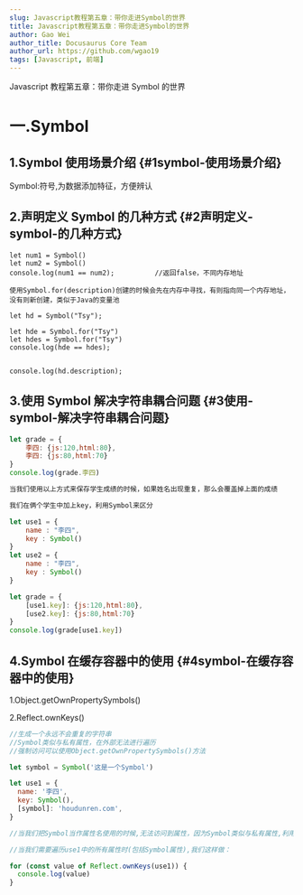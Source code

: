 ```yaml
---
slug: Javascript教程第五章：带你走进Symbol的世界
title: Javascript教程第五章：带你走进Symbol的世界
author: Gao Wei
author_title: Docusaurus Core Team
author_url: https://github.com/wgao19
tags: [Javascript, 前端]
---
```


Javascript 教程第五章：带你走进 Symbol 的世界

<!--truncate-->

# 一.Symbol

## 1.Symbol 使用场景介绍 {#1symbol-使用场景介绍}

Symbol:符号,为数据添加特征，方便辨认

## 2.声明定义 Symbol 的几种方式 {#2声明定义-symbol-的几种方式}

```
let num1 = Symbol()
let num2 = Symbol()
console.log(num1 == num2);          //返回false，不同内存地址

使用Symbol.for(description)创建的时候会先在内存中寻找，有则指向同一个内存地址，没有则新创建，类似于Java的变量池

let hd = Symbol("Tsy");

let hde = Symbol.for("Tsy")
let hdes = Symbol.for("Tsy")
console.log(hde == hdes);


console.log(hd.description);

```

## 3.使用 Symbol 解决字符串耦合问题 {#3使用-symbol-解决字符串耦合问题}

```js
let grade = {
    李四: {js:120,html:80},
    李四: {js:80,html:70}
}
console.log(grade.李四)

当我们使用以上方式来保存学生成绩的时候，如果姓名出现重复，那么会覆盖掉上面的成绩

我们在俩个学生中加上key，利用Symbol来区分

let use1 = {
    name : "李四",
    key : Symbol()
}
let use2 = {
    name : "李四",
    key : Symbol()
}

let grade = {
    [use1.key]: {js:120,html:80},
    [use2.key]: {js:80,html:70}
}
console.log(grade[use1.key])

```

## 4.Symbol 在缓存容器中的使用 {#4symbol-在缓存容器中的使用}

1.Object.getOwnPropertySymbols()

2.Reflect.ownKeys()

```js
//生成一个永远不会重复的字符串
//Symbol类似与私有属性，在外部无法进行遍历
//强制访问可以使用Object.getOwnPropertySymbols()方法

let symbol = Symbol('这是一个Symbol')

let use1 = {
  name: '李四',
  key: Symbol(),
  [symbol]: 'houdunren.com',
}

//当我们把Symbol当作属性名使用的时候,无法访问到属性，因为Symbol类似与私有属性,利用该特性可以保护数据，在外部访问的时候是访问不到的

//当我们需要遍历use1中的所有属性时(包括Symbol属性),我们这样做：

for (const value of Reflect.ownKeys(use1)) {
  console.log(value)
}
```
